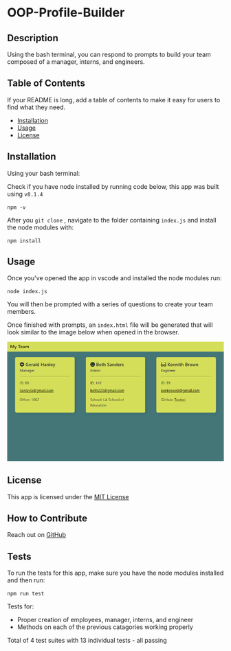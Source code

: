# OOP-Profile-Builder

## Description

Using the bash terminal, you can respond to prompts to build your team composed of a manager, interns, and engineers.

## Table of Contents

If your README is long, add a table of contents to make it easy for users to find what they need.

- [Installation](#installation)
- [Usage](#usage)
- [License](#license)

## Installation

Using your bash terminal:

Check if you have node installed by running code below, this app was built using `v8.1.4`

```
npm -v
```

After you `git clone` , navigate to the folder containing `index.js` and install the node modules with:

```
npm install
```  

## Usage

Once you've opened the app in vscode and installed the node modules run:

```
node index.js
```

You will then be prompted with a series of questions to create your team members.

Once finished with prompts, an `index.html` file will be generated that will look similar to the image below when opened in the browser.

![Example HTML](./images/Demo.png)

## License

This app is licensed under the [MIT License](./LICENSE)

## How to Contribute

Reach out on [GitHub](https://github.com/Tooboi)

## Tests

To run the tests for this app, make sure you have the node modules installed and then run:

```
npm run test
```

Tests for:

- Proper creation of employees, manager, interns, and engineer
- Methods on each of the previous catagories working properly

Total of 4 test suites with 13 individual tests - all passing
